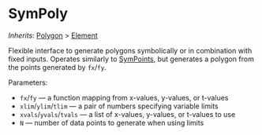 # SymPoly

*Inherits*: [Polygon](/docs/polygon) > [Element](/docs/element)

Flexible interface to generate polygons symbolically or in combination with fixed inputs. Operates similarly to [SymPoints](/docs/sympoints), but generates a polygon from the points generated by `fx`/`fy`.

Parameters:
- `fx`/`fy` — a function mapping from x-values, y-values, or t-values
- `xlim`/`ylim`/`tlim` — a pair of numbers specifying variable limits
- `xvals`/`yvals`/`tvals` — a list of x-values, y-values, or t-values to use
- `N` — number of data points to generate when using limits
